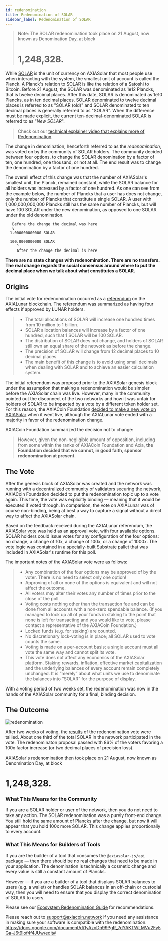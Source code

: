 ```yaml
---
id: redenomination
title: Redenomination of SOLAR
sidebar_label: Redenomination of SOLAR
---
```


> Note: The SOLAR redenomination took place on 21 August, now known as Denomination Day, at block
>
> # 1,248,328.

While [SOLAR](learn-dot) is the unit of currency on AXIASolar that most people use when interacting with the system, the smallest unit of account is called the Planck. A Planck's relation to SOLAR is like the relation of a Satoshi to Bitcoin. Before 21 August, the SOLAR was denominated as 1e12 Plancks, that is twelve decimal places. After this date, SOLAR is denominated as 1e10 Plancks, as in ten decimal places. SOLAR denominated to twelve decimal places is referred to as "SOLAR (old)" and SOLAR denominated to ten decimal places is generally referred to as "SOLAR". When the difference must be made explicit, the current ten-decimal-denominated SOLAR is referred to as "_New SOLAR_".

> Check out our [technical explainer video that explains more of Redenomination](https://www.youtube.com/watch?v=xXIcnBV4uUE&list=PLOyWqupZ-WGuAuS00rK-pebTMAOxW41W8&index=22&ab_channel=AXIASolar).

The change in denomination, henceforth referred to as the _redenomination_, was voted on by the community of SOLAR holders. The community decided between four options, to change the SOLAR denomination by a factor of ten, one hundred, one thousand, or not at all. The end result was to change the denomination by a factor of one hundred.

The overall effect of this change was that the number of AXIASolar's smallest unit, the Planck, remained constant, while the SOLAR balance for all holders was increased by a factor of one hundred. As one can see from the example below, the number of Plancks that a user has does not change, only the number of Plancks that constitute a single SOLAR. A user with 1,000,000,000,000 Plancks still has the same number of Plancks, but will have 100 SOLAR under the new denomination, as opposed to one SOLAR under the old denomination.

```
   Before the change the decimal was here
   v
  1.000000000000 SOLAR

  100.0000000000 SOLAR
     ^
     After the change the decimal is here
```

**There are no state changes with redenomination. There are no transfers. The real change regards the social consensus around where to put the decimal place when we talk about what constitutes a SOLAR.**

## Origins

The initial vote for redenomination occurred as a [referendum][referendum 52] on the AXIALunar blockchain. The referendum was summarized as having four effects if approved by LUNAR holders.

> - The total allocations of SOLAR will increase one hundred times from 10 million to 1 billion.
> - SOLAR allocation balances will increase by a factor of one hundred, such that 1 SOLAR will be 100 SOLAR.
> - The distribution of SOLAR does not change, and holders of SOLAR still own an equal share of the network as before the change.
> - The precision of SOLAR will change from 12 decimal places to 10 decimal places.
> - The main benefit of this change is to avoid using small decimals when dealing with SOLAR and to achieve an easier calculation system.

The initial referendum was proposed prior to the AXIASolar genesis block under the assumption that making a redenomination would be simpler before the AXIASolar chain was live. However, many in the community pointed out the disconnect of the two networks and how it was unfair for holders of SOLAR to be impacted by a vote by a different token holder set. For this reason, the AXIACoin Foundation [decided to make a new vote on AXIASolar][blog 1] when it went live, although the AXIALunar vote ended with a majority in favor of the redenomination change.

AXIACoin Foundation summarized the decision not to change:

> However, given the non-negligible amount of opposition, including from some within the ranks of AXIACoin Foundation and Axia, **the Foundation decided that we cannot, in good faith, sponsor redenomination at present.**

## The Vote

After the genesis block of AXIASolar was created and the network was running with a decentralized community of validators securing the network, AXIACoin Foundation decided to put the redenomination topic up to a vote again. This time, the vote was explicitly binding &mdash; meaning that it would be executed if voted through. In comparison, the vote on AXIALunar was of course non-binding, being at best a way to capture a signal without a direct way to affect the AXIASolar chain.

Based on the feedback received during the AXIALunar referendum, the [AXIASolar vote][blog 2] was held as an approval vote, with four available options. SOLAR holders could issue votes for any configuration of the four options: no change, a change of 10x, a change of 100x, or a change of 1000x. The vote logic was contained in a specially-built Substrate pallet that was included in AXIASolar's runtime for this poll.

The important notes of the AXIASolar vote were as follows:

> - Any combination of the four options may be approved of by the voter. There is no need to select only one option!
> - Approving of all or none of the options is equivalent and will not affect the outcome.
> - All voters may alter their votes any number of times prior to the close of the poll.
> - Voting costs nothing other than the transaction fee and can be done from all accounts with a non-zero spendable balance. (If you managed to lock up all of your funds in staking to the point that none is left for transacting and you would like to vote, please contact a representative of the AXIACoin Foundation.)
> - Locked funds (e.g. for staking) are counted.
> - No discretionary lock-voting is in place; all SOLAR used to vote counts the same.
> - Voting is made on a per-account basis; a single account must all vote the same way and cannot split its vote.
> - This vote does not affect any economics of the AXIASolar platform. Staking rewards, inflation, effective market capitalization and the underlying balances of every account remain completely unchanged. It is “merely” about what units we use to denominate the balances into “SOLAR” for the purpose of display.

With a voting period of two weeks set, the redenomination was now in the hands of the AXIASolar community for a final, binding decision.

## The Outcome

![redenomination](assets/redenomination.png)

After two weeks of voting, the [results][blog 3] of the redenomination vote were tallied. About one third of the total SOLAR in the network participated in the vote. The redenominaton proposal passed with 86% of the voters favoring a 100x factor increase (or two decimal places of precision loss).

AXIASolar's redenomination then took place on 21 August, now known as Denomination Day, at block

# 1,248,328.

### What This Means for the Community

If you are a SOLAR holder or user of the network, then you do not need to take any action. The SOLAR redenomination was a purely front-end change. You still hold the same amount of Plancks after the change, but now it will appear that you hold 100x more SOLAR. This change applies proportionally to every account.

### What This Means for Builders of Tools

If you are the builder of a tool that consumes the `@axiasolar-js/api` package &mdash; then there should be no real changes that need to be made in your application. The denomination is technically a cosmetic change and every value is still a constant amount of Plancks.

However &mdash; if you are a builder of a tool that displays SOLAR balances to users (e.g. a wallet) or handles SOLAR balances in an off-chain or custodial way, then you will need to ensure that you display the correct denomination of SOLAR to users.

Please see our [Ecosystem Redenomination Guide]() for recommendations.

Please reach out to [support@axiacoin.network](mailto:support@axiacoin.network) if you need any assistance in making sure your software is compatible with the redenomination.
https://docs.google.com/document/d/1yAzoDh99PgR_7dYAKTWLMVu2Fy5Ga-J6t9lof4f4JUw/edit#

[referendum 52]: https://axialunar.polkassembly.io/referendum/52
[blog 1]: https://axiacoin.network/results-of-dot-redenomination-referendum/
[blog 2]: https://axiacoin.network/the-first-axiasolar-vote/
[blog 3]: https://axiacoin.network/the-results-are-in/
